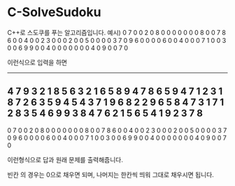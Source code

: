 # C-SolveSudoku

C++로 스도쿠를 푸는 알고리즘입니다.
예시)
0 7 0 0 2 0 8 0 0 
0 0 0 0 0 8 0 0 7
8 6 0 0 4 0 0 2 3
0 0 0 2 0 0 5 0 0
0 0 3 7 0 9 6 0 0
0 0 6 0 0 4 0 0 0
7 1 0 0 3 0 0 6 9
9 0 0 4 0 0 0 0 0
0 0 4 0 9 0 0 7 0

이런식으로 입력을 하면 

-----------------------------------------------------------------
4 7 9 3 2 1 8 5 6 
3 2 1 6 5 8 9 4 7 
8 6 5 9 4 7 1 2 3 
1 8 7 2 6 3 5 9 4 
5 4 3 7 1 9 6 8 2 
2 9 6 5 8 4 7 3 1 
7 1 2 8 3 5 4 6 9 
9 3 8 4 7 6 2 1 5 
6 5 4 1 9 2 3 7 8 
-----------------------------------------------------------------
0 7 0 0 2 0 8 0 0
0 0 0 0 0 8 0 0 7
8 6 0 0 4 0 0 2 3
0 0 0 2 0 0 5 0 0
0 0 3 7 0 9 6 0 0
0 0 6 0 0 4 0 0 0
7 1 0 0 3 0 0 6 9
9 0 0 4 0 0 0 0 0
0 0 4 0 9 0 0 7 0

이런형식으로 답과 원래 문제를 출력해줍니다.

빈칸 의 경우는 0으로 채우면 되며, 나머지는 한칸씩 띄워 그대로 채우시면 됩니다. 
